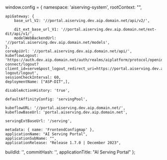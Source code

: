 window.config = {
    namespace: 'aiserving-system',
    rootContext: "",

    apiGateway: {
        base_url_V2: '//portal.aiserving.dev.aip.domain.net/api/v2/',
        
        dit_ext_base_url_V1: '//portal.aiserving.dev.aip.domain.net/ext-dit/api/v1/',
        modelWebBackendUrl: '//portal.aiserving.dev.aip.domain.net/models',
    },
    coreApiUrl: '//portal.aiserving.dev.aip.domain.net/api/',
    kubeflowLogout: 'https://auth.dev.aip.domain.net/auth/realms/aiplatform/protocol/openid-connect/logout?client_id=serve&post_logout_redirect_uri=https://portal.aiserving.dev.aip.domain.net/after-logout/logout',
    sessionCheckInterval: 60,
    deploymentName: ["ASP-DIT",],
    
    disableActionHistory: 'true',
    
    defaultAffinityConfig: 'servingPool',
    
    kubeflowURL: '//portal.aiserving.dev.aip.domain.net/',
    kubeflowBaseUrl: 'portal.aiserving.dev.aip.domain.net',

    servingExtBaseUrl: '/serving',
    
    metadata: { name: 'FrontendConfigmap' },
    applicationName: "AI Serving Portal",
    applicationSubName: "",
    applicationRelease: "Release 1.7.0 | December 2023",
buildId: '', commitHash: '', 
    applicationTitle: "AI Serving Portal"
};

